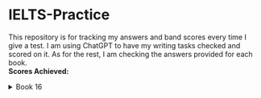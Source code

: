 # IELTS-Practice
This repository is for tracking my answers and band scores every time I give a test. I am using ChatGPT to have my writing tasks checked and scored on it. As for the rest, I am checking the answers provided for each book. <br>
**Scores Achieved:** <br>
<details>
  <summary>Book 16</summary>
  
  | Band Score | TASK |
  |----------:|----------------|
  | 5.5 - 6.0 | Writing Task 1 |
  | 5.5 - 6.0 | Writing Task 2 |
  | 7.0       | Reading        |
  | 8.0       | Listening      |
</details>

